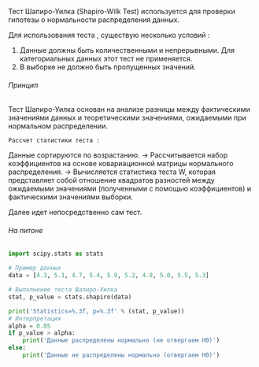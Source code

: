 Тест Шапиро-Уилка (Shapiro-Wilk Test) используется для проверки гипотезы о нормальности распределения данных.

Для использования теста , существую несколько условий : 

1.  Данные должны быть количественными и непрерывными. Для категориальных данных этот тест не применяется.
2. В выборке не должно быть пропущенных значений.

<h6>Принцип</h6>

Тест Шапиро-Уилка основан на анализе разницы между фактическими значениями данных и теоретическими значениями, ожидаемыми при нормальном распределении.

`Рассчет статистики теста :`

Данные сортируются по возрастанию. -> Рассчитывается набор коэффициентов на основе ковариационной матрицы нормального распределения. -> Вычисляется статистика теста W, которая представляет собой отношение квадратов разностей между ожидаемыми значениями (полученными с помощью коэффициентов) и фактическими значениями выборки.

Далее идет непосредственно сам тест. 

<h6>На питоне</h6>

```python
import scipy.stats as stats

# Пример данных
data = [4.3, 5.1, 4.7, 5.4, 5.9, 5.2, 4.8, 5.0, 5.5, 5.3]

# Выполнение теста Шапиро-Уилка
stat, p_value = stats.shapiro(data)

print('Statistics=%.3f, p=%.3f' % (stat, p_value))
# Интерпретация
alpha = 0.05
if p_value > alpha:
    print('Данные распределены нормально (не отвергаем H0)')
else:
    print('Данные не распределены нормально (отвергаем H0)')

```

